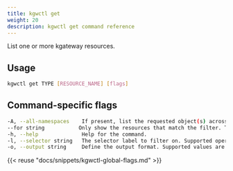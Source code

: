 ```yaml
---
title: kgwctl get
weight: 20
description: kgwctl get command reference
---
```


List one or more kgateway resources. 

## Usage

```sh
kgwctl get TYPE [RESOURCE_NAME] [flags]
```

## Command-specific flags

```sh
-A, --all-namespaces    If present, list the requested object(s) across all namespaces. 
--for string           Only show the resources that match the filter. To filter the results, use the `TYPE[/NAMESPACE]/NAME` format. If no `NAMESPACE` is set, the `default` namespace is automatically assumed. Examples: `gateway/ns2/foo-gateway`, `httproute/bar-httproute`, and `service/ns1/my-svc`.
-h, --help              Help for the command.
-l, --selector string   The selector label to filter on. Supported operations include '=', '==', and '!='. For example, to get all resources with the `key1=value1` and `key2=value2` labels, use `-l key1=value1,key2=value2`. 
-o, --output string     Define the output format. Supported values are wide,json,yaml,and graph.
```

{{< reuse "docs/snippets/kgwctl-global-flags.md" >}}

